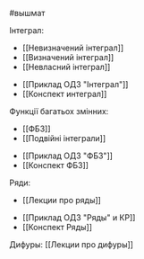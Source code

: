 #вышмат

Інтеграл:
- [[Невизначений інтеграл]]
- [[Визначений інтеграл]]
- [[Невласний інтеграл]]
>
- [[Приклад ОДЗ "Інтеграл"]]
- [[Конспект интеграл]]


Функції багатьох змінних:
- [[ФБЗ]]
- [[Подвійні інтеграли]]
>
- [[Приклад ОДЗ "ФБЗ"]]
- [[Конспект ФБЗ]]


Ряди:
- [[Лекции про ряды]]
>
- [[Приклад ОДЗ "Ряды" и КР]]
- [[Конспект Ряды]]

Дифуры:
[[Лекции про дифуры]]
>
